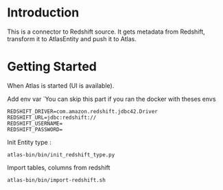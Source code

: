 # Introduction

This is a connector to Redshift source.
It gets metadata from Redshift, transform it to AtlasEntity and push it to Atlas.

# Getting Started

When Atlas is started (UI is available).

Add env var
`You can skip this part if you ran the docker with theses envs
```
REDSHIFT_DRIVER=com.amazon.redshift.jdbc42.Driver
REDSHIFT_URL=jdbc:redshift://
REDSHIFT_USERNAME=
REDSHIFT_PASSWORD=
```

Init Entity type :
```
atlas-bin/bin/init_redshift_type.py
```

Import tables, columns from redshift

```
atlas-bin/bin/import-redshift.sh
```
